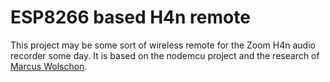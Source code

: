 # ESP8266 based H4n remote
This project may be some sort of wireless remote for the Zoom H4n audio
recorder some day. It is based on the nodemcu project and the research of
[Marcus Wolschon](http://marcuswolschon.blogspot.de/2012/04/easterhegg-basel-2012.html).


